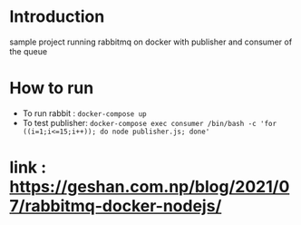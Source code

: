 # Introduction
  sample project running rabbitmq on docker with publisher and consumer of the queue
# How to run 
  - To run rabbit :  `docker-compose up`
  - To test publisher: 
  ` docker-compose exec consumer /bin/bash -c 'for ((i=1;i<=15;i++)); do node publisher.js; done' `


# link : https://geshan.com.np/blog/2021/07/rabbitmq-docker-nodejs/
